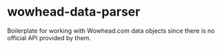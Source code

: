 # wowhead-data-parser
Boilerplate for working with Wowhead.com data objects since there is no official API provided by them.

